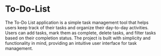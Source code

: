 # To-Do-List
The To-Do List application is a simple task management tool that helps users keep track of their tasks and organize their day-to-day activities. Users can add tasks, mark them as complete, delete tasks, and filter tasks based on their completion status. The project is built with simplicity and functionality in mind, providing an intuitive user interface for task management.
